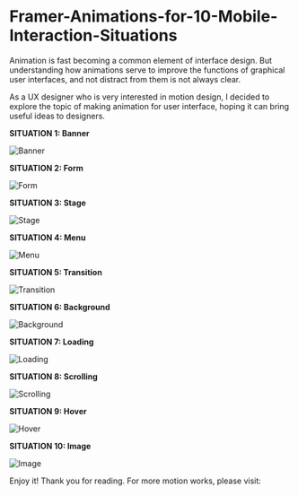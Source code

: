 # Framer-Animations-for-10-Mobile-Interaction-Situations

Animation is fast becoming a common element of interface design. But understanding how animations serve to improve the functions of graphical user interfaces, and not distract from them is not always clear.

As a UX designer who is very interested in motion design, I decided to explore the topic of making animation for user interface, hoping it can bring useful ideas to designers.

**SITUATION 1: Banner**

![Banner](Gifs/Banner.gif)

**SITUATION 2: Form**

![Form](Gifs/Form.gif)

**SITUATION 3: Stage**

![Stage](Gifs/Stage.gif)

**SITUATION 4: Menu**

![Menu](Gifs/Menu.gif)

**SITUATION 5: Transition**

![Transition](Gifs/Transition.gif)

**SITUATION 6: Background**

![Background](Gifs/Background.gif)

**SITUATION 7: Loading**

![Loading](Gifs/Loading.gif)

**SITUATION 8: Scrolling**

![Scrolling](Gifs/Scrolling.gif)

**SITUATION 9: Hover**

![Hover](Gifs/Hover.gif)

**SITUATION 10: Image**

![Image](Gifs/Image.gif)

Enjoy it! Thank you for reading.
For more motion works, please visit: 
